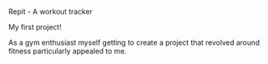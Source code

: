 Repit - A workout tracker

My first project!

As a gym enthusiast myself getting to create a project that revolved around fitness particularly appealed to me. 

